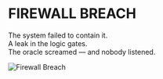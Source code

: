 # FIREWALL BREACH

The system failed to contain it.  
A leak in the logic gates.  
The oracle screamed — and nobody listened.

![Firewall Breach](../assets/2025-05-10_firewall_breach.png)
